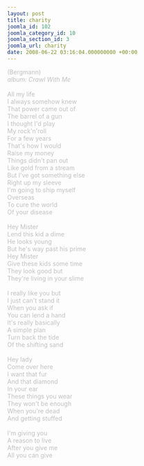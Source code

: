 ```yaml
---
layout: post
title: charity
joomla_id: 102
joomla_category_id: 10
joomla_section_id: 3
joomla_url: charity
date: 2008-06-22 03:16:04.000000000 +00:00
---
```

<span style="color: #c0c0c0">(Bergmann)<br />
<i>album: Crawl With Me</i><br />
<br />
All my life<br />
I always somehow knew<br />
That power came out of<br />
The barrel of a gun<br />
I thought I'd play<br />
My rock'n'roll<br />
For a few years<br />
That's how I would<br />
Raise my money<br />
Things didn't pan out<br />
Like gold from a stream<br />
But I've got something else<br />
Right up my sleeve<br />
I'm going to ship myself<br />
Overseas<br />
To cure the world<br />
Of your disease<br />
<br />
Hey Mister<br />
Lend this kid a dime<br />
He looks young<br />
But he's way past his prime<br />
Hey Mister<br />
Give these kids some time<br />
They look good but<br />
They're living in your slime<br />
<br />
I really like you but<br />
I just can't stand it<br />
When you ask if<br />
You can lend a hand<br />
It's really basically<br />
A simple plan<br />
Turn back the tide<br />
Of the shifting sand<br />
<br />
Hey lady<br />
Come over here<br />
I want that fur<br />
And that diamond<br />
In your ear<br />
These things you wear<br />
They won't be enough<br />
When you're dead<br />
And getting stuffed<br />
<br />
I'm giving you<br />
A reason to live<br />
After you give me<br />
All you can give</span>
